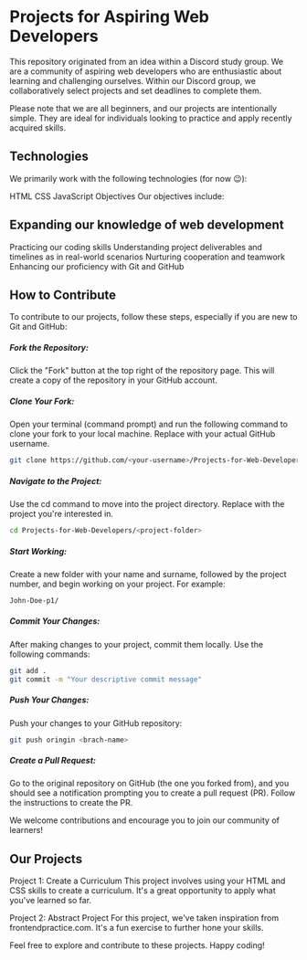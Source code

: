 <h1>Projects for Aspiring Web Developers</h1>
This repository originated from an idea within a Discord study group. We are a community of aspiring web developers who are enthusiastic about learning and challenging ourselves. Within our Discord group, we collaboratively select projects and set deadlines to complete them.

Please note that we are all beginners, and our projects are intentionally simple. They are ideal for individuals looking to practice and apply recently acquired skills.

<h2>Technologies</h2>
We primarily work with the following technologies (for now 😉):

HTML
CSS
JavaScript
Objectives
Our objectives include:

<h2>Expanding our knowledge of web development</h2>
Practicing our coding skills
Understanding project deliverables and timelines as in real-world scenarios
Nurturing cooperation and teamwork
Enhancing our proficiency with Git and GitHub

<h2>How to Contribute</h2>
To contribute to our projects, follow these steps, especially if you are new to Git and GitHub:

<h5>Fork the Repository:</h5> 
Click the "Fork" button at the top right of the repository page. This will create a copy of the repository in your GitHub account.

<h5>Clone Your Fork:</h5> 
Open your terminal (command prompt) and run the following command to clone your fork to your local machine. Replace <your-username> with your actual GitHub username.

```bash
git clone https://github.com/<your-username>/Projects-for-Web-Developers.git
```

<h5>Navigate to the Project:</h5> 
Use the cd command to move into the project directory. Replace <project-folder> with the project you're interested in.
  
```bash
cd Projects-for-Web-Developers/<project-folder>
```

<h5>Start Working:</h5> 
Create a new folder with your name and surname, followed by the project number, and begin working on your project. For example:

```bash
John-Doe-p1/
```

<h5>Commit Your Changes:</h5> 
After making changes to your project, commit them locally. Use the following commands:

```bash
git add .
git commit -m "Your descriptive commit message"
```

<h5>Push Your Changes:</h5>
Push your changes to your GitHub repository:

```bash
git push oringin <brach-name>
```
<h5>Create a Pull Request:</h5>
Go to the original repository on GitHub (the one you forked from), and you should see a notification prompting you to create a pull request (PR). Follow the instructions to create the PR.

We welcome contributions and encourage you to join our community of learners!

<h2>Our Projects</h2>
Project 1: Create a Curriculum
This project involves using your HTML and CSS skills to create a curriculum. It's a great opportunity to apply what you've learned so far.

Project 2: Abstract Project
For this project, we've taken inspiration from frontendpractice.com. It's a fun exercise to further hone your skills.

Feel free to explore and contribute to these projects. Happy coding!
